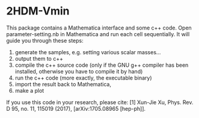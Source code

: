 # 2HDM-Vmin
This package contains a Mathematica interface and some c++ code.
Open parameter-setting.nb in Mathematica and run each cell sequentially.
It will guide you through these steps:
1. generate the samples, e.g. setting various scalar masses...
2. output them to c++
3. compile the c++ source code (only if the GNU g++ compiler has been installed, otherwise you have to compile it by hand)
4. run the c++ code (more exactly, the executable binary)
5. import the result back to Mathematica,
6. make a plot

If you use this code in your research, please cite:
[1] Xun-Jie Xu, Phys. Rev. D 95, no. 11, 115019 (2017), [arXiv:1705.08965 [hep-ph]].

